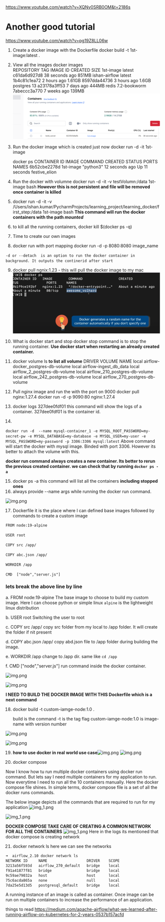 https://www.youtube.com/watch?v=XQNv0SRB0OM&t=2186s

# Another good tutorial

https://www.youtube.com/watch?v=pg19Z8LL06w




1. Create a docker image with the Dockerfile
   docker build -t 1st-image:latest .

2. View all the images
   docker images      
   REPOSITORY TAG IMAGE ID CREATED SIZE
   1st-image latest c61da6d927d8 38 seconds ago 851MB
   ishan-airflow latest 1b4c81c1ea72 2 hours ago 1.61GB
   <none>          <none>         8597dda44736 3 hours ago 1.6GB
   postgres 13 a23178a3ff53 7 days ago 444MB
   redis 7.2-bookworm 7abeccc3a770 7 weeks ago 139MB
   ![img.png](images/img.png)
3. Run the docker image which is created just now
   docker run -d -it 1st-image

   docker ps
   CONTAINER ID IMAGE COMMAND CREATED STATUS PORTS NAMES
   6b52cbe2278d 1st-image   "python3"   12 seconds ago Up 11 seconds festive_elion

4. Run the docker with volumne
   docker run -d -it -v testVolumn:/data 1st-image bash
   **However this is not persistent and file will be removed once container is killed**

5. docker run -d -it -v /Users/ishan.kumar/PycharmProjects/learning_project/learning_docker/first_step:/data 1st-image
   bash
   **This command will run the docker containers with the path **_mounted_****


6. to kill all the running containers,
   docker kill $(docker ps -q)


7. Time to create our own images

8. docker run with port mapping
   docker run -d -p 8080:8080 image_name

`-d or --detach  is an option to run the docker container in background. It outputs the continerid after start`

9. docker pull ngnix:1.23 - this will pull the docker image to my mac
   ![img.png](images/5.png)

10. What is docker start and stop
    docker stop command is to stop the running container.
    **Use docker start when restarting an already created container.**

11. docker volume ls
    **to list all volume**
    DRIVER VOLUME NAME
    local airflow-docker_postgres-db-volume
    local airflow-ingest_db_data
    local airflow_2_postgres-db-volume
    local airflow_210_postgres-db-volume
    local airflow_242_postgres-db-volume
    local airflow_270_postgres-db-volume


12. Pull nginx image and run the with the port on 9000
    docker pull nginx:1.27.4
    docker run -d -p 9090:80 nginx:1.27.4
13. docker logs 327dee0fdf01
    this command will show the logs of a container. 327dee0fdf01 is the container id.


14.
```docker run -d  --name mysql-container_1 -e MYSQL_ROOT_PASSWORD=my-secret-pw -e MYSQL_DATABASE=my-database -e MYSQL_USER=my-user -e MYSQL_PASSWORD=my-password -p 3306:3306 mysql:latest```
Above command will start the docker with mysql image. Binded with port 3306.
However its better to attach the volume with this.

**docker run command always creates a new container. Its better to rerun the previous created container. we can check that by running `docker ps -a`**


15. docker ps -a
    this command will list all the containers **including stopped ones**
16. always provide --name args while running the docker run command.

![img.png](images/docker_rrstry.png)


17. Dockerfile 
    it is the place where I can defined base images followed by commands to create a custom image
```
FROM node:19-alpine

USER root

COPY src /app/

COPY abc.json /app/

WORKDIR /app

CMD  ["node","server.js"]

```
### lets break the above line by line

a. FROM node:19-alpine
    The base image to choose to build my custom image. Here I can choose python or simple linux
    `alpine` is the lightweight linux distribution


b.  USER root 
    Switching the user to root


c. COPY src /app/
    copy src folder from my local to /app folder. It will create the folder if nit present


d. COPY abc.json /app/
    copy abd.json file to /app folder during building the image.


e. WORKDIR /app
    change to /app dir. same like `cd /app`


f. CMD  ["node","server.js"]
   run command inside the docker container.



![img.png](images/1.png)

![img.png](images/docker_build.png)

**I NEED TO BUILD THE DOCKER IMAGE WITH THIS Dockerfile which is a next command**

18. docker build -t custom-iamge-node:1.0 .


    build is the command
    -t is the tag flag
    custom-iamge-node:1.0  is image-name with version number

![img.png](images/2.png)

![img.png](images/3.png)

19. **how to use docker in real world use case**![img.png](img.png)
![img.png](images/4.png)




20. docker compose

  Now I know how tu run multiple docker containers using docker run command.
 But lets say I need multiple containers for my application to run. Now everytime I need to run all the 10 containers manually. 
  Here the docker compose file shines.
  In simple terms, docker compose file is a set of all the docker runs commands.

The below image depicts all the commands that are required to run for my application
![img_1.png](images/6.png)

![img_1.png](images/7.png)

**DOCKER COMPOSE TAKE CARE OF CREATING A COMMON NETWORK FOR ALL THE CONTAINERS** 
![img_1.png](images/8.png)
Here in the logs its mentioned that docker compose is creating network

21. docker network ls
    here we can see the networks
```
➜  airflow_2.10 docker network ls
NETWORK ID     NAME                  DRIVER    SCOPE
3213a56f593d   airflow_270_default   bridge    local
f91a41877f81   bridge                bridge    local
9c59ae79032a   host                  host      local
75c6acda865a   none                  null      local
7da25e5d13d5   postgresql_default    bridge    local
```

A running instance of an image is called as container. Once image can be run on multiple containers to
increase the performance of an application.


things to read
https://medium.com/apache-airflow/what-we-learned-after-running-airflow-on-kubernetes-for-2-years-0537b157acfd

